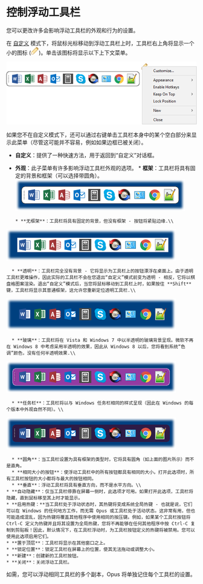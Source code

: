 # 控制浮动工具栏

您可以更改许多会影响浮动工具栏的外观和行为的设置。

在 [自定义](/Manual/customize/README.zh.md) 模式下，将鼠标光标移动到浮动工具栏上时，工具栏右上角将显示一个小的图标 (![](/Manual/images/media/dock-edit.png))。单击该图标将显示以下上下文菜单。

![](/Manual/images/media/floater_edit.png)

如果您不在自定义模式下，还可以通过右键单击工具栏本身中的某个空白部分来显示此菜单（尽管这可能并不容易，例如如果边框已被关闭）。

- **自定义**：提供了一种快速方法，用于返回到“自定义”对话框。
- **外观**：此子菜单有许多影响浮动工具栏外观的选项。
  \* **框架**：工具栏将具有固定的背景和框架（可以选择带圆角）。  
  ![](/Manual/images/media/floater_-_frame.png)

      * **无框架**：工具栏将具有固定的背景，但没有框架 - 按钮将紧贴边缘.\\

![](/Manual/images/media/floater_-_no_frame.png)

      * **透明**：工具栏完全没有背景 - 它将显示为工具栏上的按钮漂浮在桌面上。由于透明工具栏更难操作，因此实际的工具栏不会在您退出“自定义”模式前变为透明 - 相反，它将以棋盘格图案渲染。退出“自定义”模式后，当您将鼠标移动到工具栏上时，如果按住 **Shift** 键，工具栏将显示其普通框架，这允许您重新定位透明工具栏.\\

![](/Manual/images/media/floater_-_transparent.png)

      * **玻璃**：工具栏将在 Vista 和 Windows 7 中以半透明的玻璃背景呈现。微软不再在 Windows 8 中考虑采用半透明的效果，因此从 Windows 8 以后，您将看到系统“色调”颜色，没有任何半透明效果.\\

![](/Manual/images/media/floater_-_glass.png)

      * **任务栏**：工具栏将以与 Windows 任务栏相同的样式呈现（因此在 Windows 的每个版本中外观自然不同）。\\

![](/Manual/images/media/floater_-_taskbar.png)

      * **圆角**：当工具栏设置为具有框架的类型时，它将具有圆角（如上面的图片所示）而不是直角。
      * **相同大小的按钮**：使浮动工具栏中的所有按钮都具有相同的大小。打开此选项时，所有工具栏按钮的大小都将与最大的按钮相同。
      * **垂直**：浮动工具栏将具有垂直方向，而不是水平方向。\\
    * **自动隐藏**：仅当工具栏停靠在屏幕一侧时，此选项才可用。如果打开此选项，工具栏将隐藏，直到鼠标移至其上时才能显示。
    * **启用热键：**当工具栏处于浮动状态时，其热键将变成系统全局热键 - 也就是说，它们可以在 Windows 的任何地方工作，而无需 Opus 或工具栏处于活动状态。这非常有用，但也可能造成混乱，因为热键将覆盖其他程序中使用相同的按压键。例如，如果某个工具栏按钮将 Ctrl-C 定义为热键并且将其设置为全局热键，您将不再能够在任何其他程序中按 Ctrl-C 复制到剪贴板！因此，默认情况下，在工具栏浮动时，为工具栏按钮定义的热键将被禁用。您可以使用此选项启用它们。
    * **置于顶层**：工具栏将显示在其他窗口之上。
    * **锁定位置**：锁定工具栏在屏幕上的位置，使其无法拖动或调整大小。
    * **新建**：创建新的工具栏按钮。
    * **关闭**：关闭浮动工具栏。

如需，您可以浮动相同工具栏的多个副本，Opus 将单独记住每个工具栏的设置。